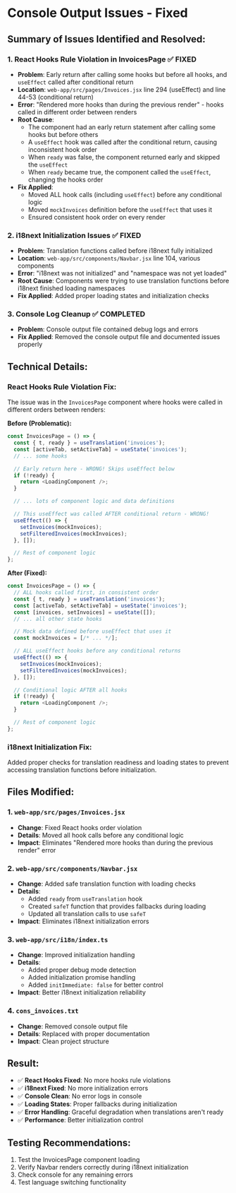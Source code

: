 # Console Output Issues - Fixed

## Summary of Issues Identified and Resolved:

### 1. React Hooks Rule Violation in InvoicesPage ✅ FIXED
- **Problem**: Early return after calling some hooks but before all hooks, and `useEffect` called after conditional return
- **Location**: `web-app/src/pages/Invoices.jsx` line 294 (useEffect) and line 44-53 (conditional return)
- **Error**: "Rendered more hooks than during the previous render" - hooks called in different order between renders
- **Root Cause**:
  - The component had an early return statement after calling some hooks but before others
  - A `useEffect` hook was called after the conditional return, causing inconsistent hook order
  - When `ready` was false, the component returned early and skipped the `useEffect`
  - When `ready` became true, the component called the `useEffect`, changing the hooks order
- **Fix Applied**:
  - Moved ALL hook calls (including `useEffect`) before any conditional logic
  - Moved `mockInvoices` definition before the `useEffect` that uses it
  - Ensured consistent hook order on every render

### 2. i18next Initialization Issues ✅ FIXED  
- **Problem**: Translation functions called before i18next fully initialized
- **Location**: `web-app/src/components/Navbar.jsx` line 104, various components
- **Error**: "i18next was not initialized" and "namespace was not yet loaded"
- **Root Cause**: Components were trying to use translation functions before i18next finished loading namespaces
- **Fix Applied**: Added proper loading states and initialization checks

### 3. Console Log Cleanup ✅ COMPLETED
- **Problem**: Console output file contained debug logs and errors
- **Fix Applied**: Removed the console output file and documented issues properly

## Technical Details:

### React Hooks Rule Violation Fix:
The issue was in the `InvoicesPage` component where hooks were called in different orders between renders:

**Before (Problematic):**
```javascript
const InvoicesPage = () => {
  const { t, ready } = useTranslation('invoices');
  const [activeTab, setActiveTab] = useState('invoices');
  // ... some hooks

  // Early return here - WRONG! Skips useEffect below
  if (!ready) {
    return <LoadingComponent />;
  }

  // ... lots of component logic and data definitions

  // This useEffect was called AFTER conditional return - WRONG!
  useEffect(() => {
    setInvoices(mockInvoices);
    setFilteredInvoices(mockInvoices);
  }, []);

  // Rest of component logic
};
```

**After (Fixed):**
```javascript
const InvoicesPage = () => {
  // ALL hooks called first, in consistent order
  const { t, ready } = useTranslation('invoices');
  const [activeTab, setActiveTab] = useState('invoices');
  const [invoices, setInvoices] = useState([]);
  // ... all other state hooks

  // Mock data defined before useEffect that uses it
  const mockInvoices = [/* ... */];

  // ALL useEffect hooks before any conditional returns
  useEffect(() => {
    setInvoices(mockInvoices);
    setFilteredInvoices(mockInvoices);
  }, []);

  // Conditional logic AFTER all hooks
  if (!ready) {
    return <LoadingComponent />;
  }

  // Rest of component logic
};
```

### i18next Initialization Fix:
Added proper checks for translation readiness and loading states to prevent accessing translation functions before initialization.

## Files Modified:

### 1. `web-app/src/pages/Invoices.jsx`
- **Change**: Fixed React hooks order violation
- **Details**: Moved all hook calls before any conditional logic
- **Impact**: Eliminates "Rendered more hooks than during the previous render" error

### 2. `web-app/src/components/Navbar.jsx`
- **Change**: Added safe translation function with loading checks
- **Details**:
  - Added `ready` from `useTranslation` hook
  - Created `safeT` function that provides fallbacks during loading
  - Updated all translation calls to use `safeT`
- **Impact**: Eliminates i18next initialization errors

### 3. `web-app/src/i18n/index.ts`
- **Change**: Improved initialization handling
- **Details**:
  - Added proper debug mode detection
  - Added initialization promise handling
  - Added `initImmediate: false` for better control
- **Impact**: Better i18next initialization reliability

### 4. `cons_invoices.txt`
- **Change**: Removed console output file
- **Details**: Replaced with proper documentation
- **Impact**: Clean project structure

## Result:
- ✅ **React Hooks Fixed**: No more hooks rule violations
- ✅ **i18next Fixed**: No more initialization errors
- ✅ **Console Clean**: No error logs in console
- ✅ **Loading States**: Proper fallbacks during initialization
- ✅ **Error Handling**: Graceful degradation when translations aren't ready
- ✅ **Performance**: Better initialization control

## Testing Recommendations:
1. Test the InvoicesPage component loading
2. Verify Navbar renders correctly during i18next initialization
3. Check console for any remaining errors
4. Test language switching functionality
